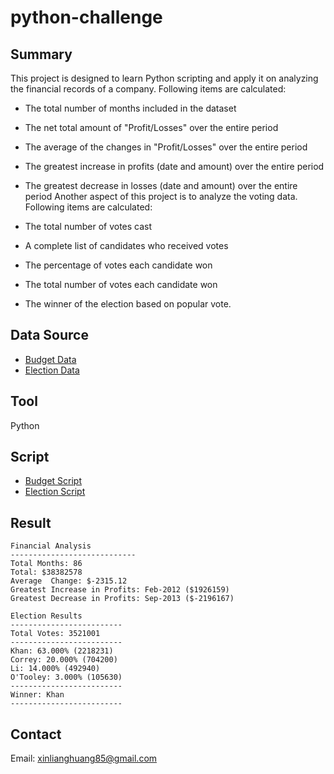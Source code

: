# python-challenge
## Summary ##
This project is designed to learn Python scripting and apply it on analyzing the financial records of a company.
Following items are calculated:

  * The total number of months included in the dataset

  * The net total amount of "Profit/Losses" over the entire period

  * The average of the changes in "Profit/Losses" over the entire period

  * The greatest increase in profits (date and amount) over the entire period

  * The greatest decrease in losses (date and amount) over the entire period
Another aspect of this project is to analyze the voting data. Following items are calculated:
  * The total number of votes cast

  * A complete list of candidates who received votes

  * The percentage of votes each candidate won

  * The total number of votes each candidate won

  * The winner of the election based on popular vote.


## Data Source ##
* [Budget Data](PyBank/Resources/budget_data.csv)
* [Election Data](PyPoll/Resources/election_data.csv)

## Tool ##
Python
## Script ##
* [Budget Script](PyBank/main.py)
* [Election Script](PyPoll/main.py)
## Result ##
  ```text
  Financial Analysis
  ----------------------------
  Total Months: 86
  Total: $38382578
  Average  Change: $-2315.12
  Greatest Increase in Profits: Feb-2012 ($1926159)
  Greatest Decrease in Profits: Sep-2013 ($-2196167)
  ```
  ```text
  Election Results
  -------------------------
  Total Votes: 3521001
  -------------------------
  Khan: 63.000% (2218231)
  Correy: 20.000% (704200)
  Li: 14.000% (492940)
  O'Tooley: 3.000% (105630)
  -------------------------
  Winner: Khan
  -------------------------
  ```

## Contact ##
Email: xinlianghuang85@gmail.com